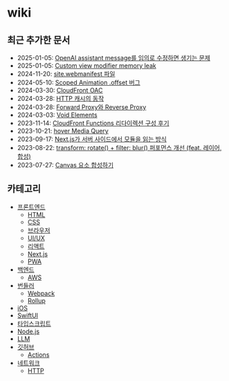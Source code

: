 # wiki

## 최근 추가한 문서

- 2025-01-05: [OpenAI assistant message를 임의로 수정하면 생기는 문제](./llm/edit-assistant-message-arbitrarily/ko.md)
- 2025-01-05: [Custom view modifier memory leak](./swiftui/custom-view-modifier-memory-leak/ko.md)
- 2024-11-20: [site.webmanifest 파일](./front-end/pwa/what-is-webmanifest/ko.md)
- 2024-05-10: [Scoped Animation .offset 버그](./swiftui/scoped-animation-offset-bug/ko.md)
- 2024-03-30: [CloudFront OAC](./back-end/aws/cloudfront/cloudfront-oac/ko.md)
- 2024-03-28: [HTTP 캐시의 동작](./network/http/how-http-cache-works/ko.md)
- 2024-03-28: [Forward Proxy와 Reverse Proxy](./network/forward-proxy-and-reverse-proxy/ko.md)
- 2024-03-03: [Void Elements](./front-end/html/void-elements/ko.md)
- 2023-11-14: [CloudFront Functions 리다이렉션 구성 후기](./back-end/aws/cloudfront/cloudfront-functions-redirection/ko.md)
- 2023-10-21: [hover Media Query](./front-end/css/hover-media-query/ko.md)
- 2023-09-17: [Next.js가 서버 사이드에서 모듈을 읽는 방식](./front-end/nextjs/server-side-module-resolution/ko.md)
- 2023-08-22: [transform: rotate() + filter: blur() 퍼포먼스 개선 (feat. 레이어, 합성)](./front-end/css/improve-transform-rotate-filter-blur-performance/ko.md)
- 2023-07-27: [Canvas 요소 합성하기](./front-end/html/canvas/canvas-shapes-composition/ko.md)

## 카테고리

- [프론트엔드](./front-end/ko.md)
  - [HTML](./front-end/html/ko.md)
  - [CSS](./front-end/css/ko.md)
  - [브라우저](./front-end/browser/ko.md)
  - [UI/UX](./front-end/uiux/ko.md)
  - [리액트](./front-end/react/ko.md)
  - [Next.js](./front-end/nextjs/ko.md)
  - [PWA](./front-end/pwa/ko.md)
- [백엔드](./back-end/ko.md)
  - [AWS](./back-end/aws/ko.md)
- [번들러](./bundler/ko.md)
  - [Webpack](./bundler/webpack/ko.md)
  - [Rollup](./bundler/rollup/ko.md)
- [iOS](./ios/ko.md)
- [SwiftUI](./swiftui/ko.md)
- [타입스크립트](./typescript/ko.md)
- [Node.js](./nodejs/ko.md)
- [LLM](./llm/ko.md)
- [깃허브](./github/ko.md)
  - [Actions](./github/actions/ko.md)
- [네트워크](./network/ko.md)
  - [HTTP](./network/http/ko.md)
